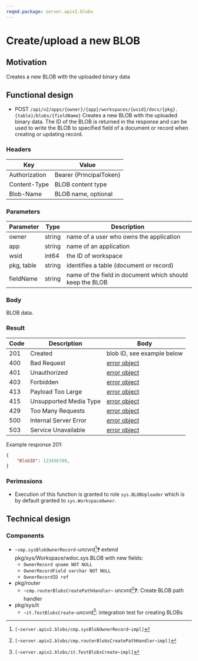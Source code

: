 ```yaml
---
reqmd.package: server.apiv2.blobs
---
```


# Create/upload a new BLOB

## Motivation

Creates a new BLOB with the uploaded binary data

## Functional design

- POST `/api/v2/apps/{owner}/{app}/workspaces/{wsid}/docs/{pkg}.{table}/blobs/{fieldName}`
Creates a new BLOB with the uploaded binary data. The ID of the BLOB is returned in the response and can be used to write the BLOB to specified field of a document or record when creating or updating record.

### Headers

| Key | Value |
| --- | --- |
| Authorization | Bearer {PrincipalToken} |
| Content-Type | BLOB content type |
| Blob-Name | BLOB name, optional |

### Parameters

| Parameter | Type | Description |
| --- | --- | --- |
| owner | string | name of a user who owns the application |
| app | string | name of an application |
| wsid | int64 | the ID of workspace |
| pkg, table | string | identifies a table (document or record) |
| fieldName | string | name of the field in document which should keep the BLOB |

### Body

BLOB data.

### Result

| Code | Description | Body |
| --- | --- | --- |
| 201 | Created | blob ID, see example below |
| 400 | Bad Request | [error object](errors.md) |
| 401 | Unauthorized | [error object](errors.md) |
| 403 | Forbidden | [error object](errors.md) |
| 413 | Payload Too Large | [error object](errors.md) |
| 415 | Unsupported Media Type | [error object](errors.md) |
| 429 | Too Many Requests | [error object](errors.md) |
| 500 | Internal Server Error | [error object](errors.md) |
| 503 | Service Unavailable | [error object](errors.md) |

Example response 201:

```json
{
    "BlobID": 123456789, 
}
```

### Perimssions

- Execution of this function is granted to role `sys.BLOBUploader` which is by default granted to `sys.WorkspaceOwner`.

## Technical design

### Components  

- `~cmp.sysBlobOwnerRecord~`uncvrd[^5]❓ extend pkg/sys/Workspace/wdoc.sys.BLOB with new fields:
  - `OwnerRecord qname NOT NULL`
  - `OwnerRecordField varchar NOT NULL`
  - `OwnerRecordID ref`
- pkg/router
  - `~cmp.routerBlobsCreatePathHandler~` uncvrd[^1]❓: Create BLOB path handler
- pkg/sys/it
  - `~it.TestBlobsCreate~`uncvrd[^2]: integration test for creating BLOBs  

[^5]: `[~server.apiv2.blobs/cmp.sysBlobOwnerRecord~impl]`
[^1]: `[~server.apiv2.blobs/cmp.routerBlobsCreatePathHandler~impl]`
[^2]: `[~server.apiv2.blobs/it.TestBlobsCreate~impl]`
